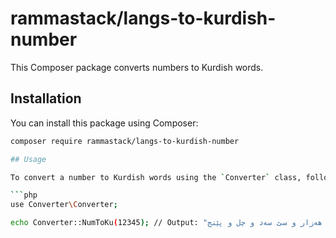 # rammastack/langs-to-kurdish-number

This Composer package converts numbers to Kurdish words.

## Installation

You can install this package using Composer:

```bash
composer require rammastack/langs-to-kurdish-number

## Usage

To convert a number to Kurdish words using the `Converter` class, follow these steps:

```php
use Converter\Converter;

echo Converter::NumToKu(12345); // Output: "دوازدە هەزار و سێ سەد و چل و پێنج"
